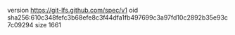 version https://git-lfs.github.com/spec/v1
oid sha256:610c348fefc3b68efe8c3f44dfa1fb497699c3a97fd10c2892b35e93c7c09294
size 1661

